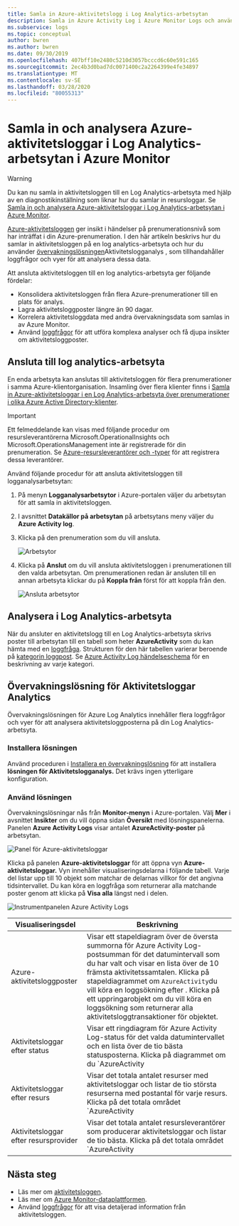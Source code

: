 ```yaml
---
title: Samla in Azure-aktivitetslogg i Log Analytics-arbetsytan
description: Samla in Azure Activity Log i Azure Monitor Logs och använd övervakningslösningen för att analysera och söka i Azure-aktivitetsloggen i alla dina Azure-prenumerationer.
ms.subservice: logs
ms.topic: conceptual
author: bwren
ms.author: bwren
ms.date: 09/30/2019
ms.openlocfilehash: 407bff10e2480c5210d3057bcccd6c60e591c165
ms.sourcegitcommit: 2ec4b3d0bad7dc0071400c2a2264399e4fe34897
ms.translationtype: MT
ms.contentlocale: sv-SE
ms.lasthandoff: 03/28/2020
ms.locfileid: "80055313"
---
```

# <a name="collect-and-analyze-azure-activity-logs-in-log-analytics-workspace-in-azure-monitor"></a>Samla in och analysera Azure-aktivitetsloggar i Log Analytics-arbetsytan i Azure Monitor

> [!WARNING]
> Du kan nu samla in aktivitetsloggen till en Log Analytics-arbetsyta med hjälp av en diagnostikinställning som liknar hur du samlar in resursloggar. Se [Samla in och analysera Azure-aktivitetsloggar i Log Analytics-arbetsytan i Azure Monitor](diagnostic-settings-legacy.md).

[Azure-aktivitetsloggen](platform-logs-overview.md) ger insikt i händelser på prenumerationsnivå som har inträffat i din Azure-prenumeration. I den här artikeln beskrivs hur du samlar in aktivitetsloggen på en log analytics-arbetsyta och hur du använder [övervakningslösningen](../insights/solutions.md)Aktivitetslogganalys , som tillhandahåller loggfrågor och vyer för att analysera dessa data. 

Att ansluta aktivitetsloggen till en log analytics-arbetsyta ger följande fördelar:

- Konsolidera aktivitetsloggen från flera Azure-prenumerationer till en plats för analys.
- Lagra aktivitetsloggposter längre än 90 dagar.
- Korrelera aktivitetsloggdata med andra övervakningsdata som samlas in av Azure Monitor.
- Använd [loggfrågor](../log-query/log-query-overview.md) för att utföra komplexa analyser och få djupa insikter om aktivitetsloggposter.

## <a name="connect-to-log-analytics-workspace"></a>Ansluta till log analytics-arbetsyta
En enda arbetsyta kan anslutas till aktivitetsloggen för flera prenumerationer i samma Azure-klientorganisation. Insamling över flera klienter finns i [Samla in Azure-aktivitetsloggar i en Log Analytics-arbetsyta över prenumerationer i olika Azure Active Directory-klienter](activity-log-collect-tenants.md).

> [!IMPORTANT]
> Ett felmeddelande kan visas med följande procedur om resursleverantörerna Microsoft.OperationalInsights och Microsoft.OperationsManagement inte är registrerade för din prenumeration. Se [Azure-resursleverantörer och -typer](../../azure-resource-manager/management/resource-providers-and-types.md) för att registrera dessa leverantörer.

Använd följande procedur för att ansluta aktivitetsloggen till logganalysarbetsytan:

1. På menyn **Logganalysarbetsytor** i Azure-portalen väljer du arbetsytan för att samla in aktivitetsloggen.
1. I avsnittet **Datakällor på arbetsytan** på arbetsytans meny väljer du **Azure Activity log**.
1. Klicka på den prenumeration som du vill ansluta.

    ![Arbetsytor](media/activity-log-export/workspaces.png)

1. Klicka på **Anslut** om du vill ansluta aktivitetsloggen i prenumerationen till den valda arbetsytan. Om prenumerationen redan är ansluten till en annan arbetsyta klickar du på **Koppla från** först för att koppla från den.

    ![Ansluta arbetsytor](media/activity-log-export/connect-workspace.png)

## <a name="analyze-in-log-analytics-workspace"></a>Analysera i Log Analytics-arbetsyta
När du ansluter en aktivitetslogg till en Log Analytics-arbetsyta skrivs poster till arbetsytan till en tabell som heter **AzureActivity** som du kan hämta med en [loggfråga](../log-query/log-query-overview.md). Strukturen för den här tabellen varierar beroende på [kategorin loggpost](activity-log-view.md#categories-in-the-activity-log). Se [Azure Activity Log händelseschema](activity-log-schema.md) för en beskrivning av varje kategori.

## <a name="activity-logs-analytics-monitoring-solution"></a>Övervakningslösning för Aktivitetsloggar Analytics
Övervakningslösningen för Azure Log Analytics innehåller flera loggfrågor och vyer för att analysera aktivitetsloggposterna på din Log Analytics-arbetsyta.

### <a name="install-the-solution"></a>Installera lösningen
Använd proceduren i [Installera en övervakningslösning](../insights/solutions.md#install-a-monitoring-solution) för att installera **lösningen för Aktivitetslogganalys.** Det krävs ingen ytterligare konfiguration.

### <a name="use-the-solution"></a>Använd lösningen
Övervakningslösningar nås från **Monitor-menyn** i Azure-portalen. Välj **Mer** i avsnittet **Insikter** om du vill öppna sidan **Översikt** med lösningspanelerna. Panelen **Azure Activity Logs** visar antalet **AzureActivity-poster** på arbetsytan.

![Panel för Azure-aktivitetsloggar](media/collect-activity-logs/azure-activity-logs-tile.png)


Klicka på panelen **Azure-aktivitetsloggar** för att öppna vyn **Azure-aktivitetsloggar.** Vyn innehåller visualiseringsdelarna i följande tabell. Varje del listar upp till 10 objekt som matchar de delarnas villkor för det angivna tidsintervallet. Du kan köra en loggfråga som returnerar alla matchande poster genom att klicka på **Visa alla** längst ned i delen.

![Instrumentpanelen Azure Activity Logs](media/collect-activity-logs/activity-log-dash.png)

| Visualiseringsdel | Beskrivning |
| --- | --- |
| Azure-aktivitetsloggposter | Visar ett stapeldiagram över de översta summorna för Azure Activity Log-postsumman för det datumintervall som du har valt och visar en lista över de 10 främsta aktivitetssamtalen. Klicka på stapeldiagrammet om `AzureActivity`du vill köra en loggsökning efter . Klicka på ett uppringarobjekt om du vill köra en loggsökning som returnerar alla aktivitetsloggtransaktioner för objektet. |
| Aktivitetsloggar efter status | Visar ett ringdiagram för Azure Activity Log-status för det valda datumintervallet och en lista över de tio bästa statusposterna. Klicka på diagrammet om du `AzureActivity | summarize AggregatedValue = count() by ActivityStatus`vill köra en loggfråga för . Klicka på ett statusobjekt om du vill köra en loggsökning som returnerar alla aktivitetsloggtransaktioner för den statusposten. |
| Aktivitetsloggar efter resurs | Visar det totala antalet resurser med aktivitetsloggar och listar de tio största resurserna med postantal för varje resurs. Klicka på det totala området `AzureActivity | summarize AggregatedValue = count() by Resource`för att köra en loggsökning för , som visar alla Azure-resurser som är tillgängliga för lösningen. Klicka på en resurs om du vill köra en loggfråga som returnerar alla aktivitetsposter för den resursen. |
| Aktivitetsloggar efter resursprovider | Visar det totala antalet resursleverantörer som producerar aktivitetsloggar och listar de tio bästa. Klicka på det totala området `AzureActivity | summarize AggregatedValue = count() by ResourceProvider`för att köra en loggfråga för , som visar alla Azure-resursleverantörer. Klicka på en resursprovider om du vill köra en loggfråga som returnerar alla aktivitetsposter för providern. |

## <a name="next-steps"></a>Nästa steg

- Läs mer om [aktivitetsloggen](platform-logs-overview.md).
- Läs mer om [Azure Monitor-dataplattformen](data-platform.md).
- Använd [loggfrågor](../log-query/log-query-overview.md) för att visa detaljerad information från aktivitetsloggen.
